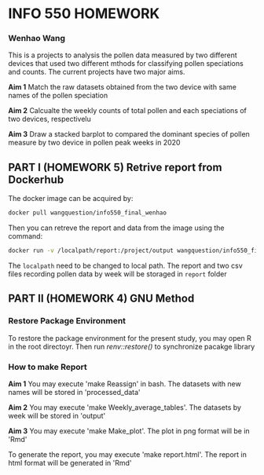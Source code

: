 # INFO 550 HOMEWORK

### Wenhao Wang

This is a projects to analysis the pollen data measured by two different devices that used two different mthods for classifying pollen speciations and counts. The current projects have two major aims.

__Aim 1__ Match the raw datasets obtained from the two device with same names of the pollen speciation

__Aim 2__ Calcualte the weekly counts of total pollen and each speciations of two devices, respectivelu

__Aim 3__ Draw a stacked barplot to compared the dominant species of pollen measure by two device in pollen peak weeks in 2020

## PART I (HOMEWORK 5) Retrive report from Dockerhub

The docker image can be acquired by:

``` bash
docker pull wangquestion/info550_final_wenhao
```

Then you can retreve the report and data from the image using the command:

``` bash
docker run -v /localpath/report:/project/output wangquestion/info550_final_wenhao
```

The `localpath` need to be changed to local path. The report and two csv files recording pollen data by week will be storaged in `report` folder

## PART II (HOMEWORK 4) GNU Method

### Restore Package Environment
To restore the package environment for the present study, you may open R in the root directoyr. Then run _renv::restore()_ to synchronize pacakge library

### How to make Report
__Aim 1__ You may execute 'make Reassign' in bash. The datasets with new names will be stored in 'processed_data'

__Aim 2__ You may execute 'make Weekly_average_tables'. The datasets by week will be stored in 'output'

__Aim 3__ You may execute 'make Make_plot'. The plot in png format will be in 'Rmd'

To generate the report, you may execute 'make report.html'. The report in html format will be generated in 'Rmd'

